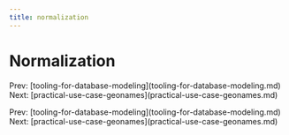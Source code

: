 ```yaml
---
title: normalization
---
```


# Normalization

Prev:
\[tooling-for-database-modeling](tooling-for-database-modeling.md)
Next:
\[practical-use-case-geonames](practical-use-case-geonames.md)

Prev:
\[tooling-for-database-modeling](tooling-for-database-modeling.md)
Next:
\[practical-use-case-geonames](practical-use-case-geonames.md)
